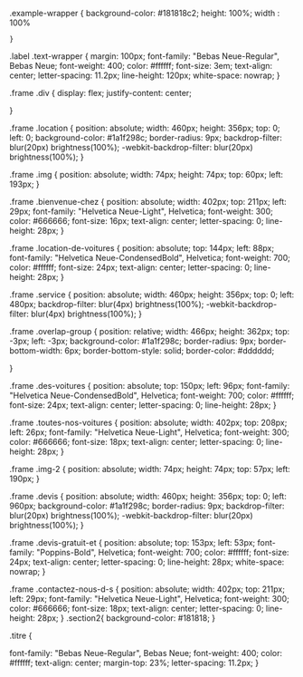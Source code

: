    .example-wrapper { 
          background-color: #181818c2;
          height: 100%;
          width : 100% 
          
    }



.label .text-wrapper {
  margin: 100px;
  font-family: "Bebas Neue-Regular", Bebas Neue;
  font-weight: 400;
  color: #ffffff;
  font-size: 3em;
  text-align: center;
  letter-spacing: 11.2px;
  line-height: 120px;
  white-space: nowrap;
}

.frame .div {
  display: flex;
  justify-content: center;
 

}

.frame .location {
  position: absolute;
  width: 460px;
  height: 356px;
  top: 0;
  left: 0;
  background-color: #1a1f298c;
  border-radius: 9px;
  backdrop-filter: blur(20px) brightness(100%);
  -webkit-backdrop-filter: blur(20px) brightness(100%);
}

.frame .img {
  position: absolute;
  width: 74px;
  height: 74px;
  top: 60px;
  left: 193px;
}

.frame .bienvenue-chez {
  position: absolute;
  width: 402px;
  top: 211px;
  left: 29px;
  font-family: "Helvetica Neue-Light", Helvetica;
  font-weight: 300;
  color: #666666;
  font-size: 16px;
  text-align: center;
  letter-spacing: 0;
  line-height: 28px;
}

.frame .location-de-voitures {
  position: absolute;
  top: 144px;
  left: 88px;
  font-family: "Helvetica Neue-CondensedBold", Helvetica;
  font-weight: 700;
  color: #ffffff;
  font-size: 24px;
  text-align: center;
  letter-spacing: 0;
  line-height: 28px;
}

.frame .service {
  position: absolute;
  width: 460px;
  height: 356px;
  top: 0;
  left: 480px;
  backdrop-filter: blur(4px) brightness(100%);
  -webkit-backdrop-filter: blur(4px) brightness(100%);
}

.frame .overlap-group {
  position: relative;
  width: 466px;
  height: 362px;
  top: -3px;
  left: -3px;
  background-color: #1a1f298c;
  border-radius: 9px;
  border-bottom-width: 6px;
  border-bottom-style: solid;
  border-color: #dddddd;
 
 
}

.frame .des-voitures {
  position: absolute;
  top: 150px;
  left: 96px;
  font-family: "Helvetica Neue-CondensedBold", Helvetica;
  font-weight: 700;
  color: #ffffff;
  font-size: 24px;
  text-align: center;
  letter-spacing: 0;
  line-height: 28px;
}

.frame .toutes-nos-voitures {
  position: absolute;
  width: 402px;
  top: 208px;
  left: 26px;
  font-family: "Helvetica Neue-Light", Helvetica;
  font-weight: 300;
  color: #666666;
  font-size: 18px;
  text-align: center;
  letter-spacing: 0;
  line-height: 28px;
}

.frame .img-2 {
  position: absolute;
  width: 74px;
  height: 74px;
  top: 57px;
  left: 190px;
}

.frame .devis {
  position: absolute;
  width: 460px;
  height: 356px;
  top: 0;
  left: 960px;
  background-color: #1a1f298c;
  border-radius: 9px;
  backdrop-filter: blur(20px) brightness(100%);
  -webkit-backdrop-filter: blur(20px) brightness(100%);
}

.frame .devis-gratuit-et {
  position: absolute;
  top: 153px;
  left: 53px;
  font-family: "Poppins-Bold", Helvetica;
  font-weight: 700;
  color: #ffffff;
  font-size: 24px;
  text-align: center;
  letter-spacing: 0;
  line-height: 28px;
  white-space: nowrap;
}

.frame .contactez-nous-d-s {
  position: absolute;
  width: 402px;
  top: 211px;
  left: 29px;
  font-family: "Helvetica Neue-Light", Helvetica;
  font-weight: 300;
  color: #666666;
  font-size: 18px;
  text-align: center;
  letter-spacing: 0;
  line-height: 28px;
}
.section2{
    background-color: #181818;
}

.titre {

  font-family: "Bebas Neue-Regular", Bebas Neue;
  font-weight: 400;
  color: #ffffff;
  text-align: center;
  margin-top: 23%;
  letter-spacing: 11.2px; 
}